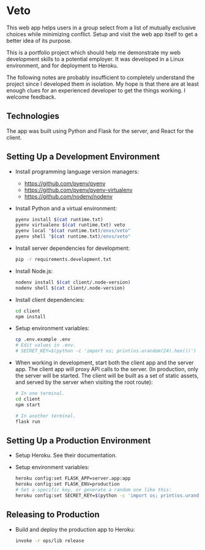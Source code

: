 # Veto

This web app helps users in a group select from a list of mutually exclusive
choices while minimizing conflict. Setup and visit the web app itself to get a
better idea of its purpose.

This is a portfolio project which should help me demonstrate my web development
skills to a potential employer. It was developed in a Linux environment, and
for deployment to Heroku.

The following notes are probably insufficient to completely understand the
project since I developed them in isolation. My hope is that there are at least
enough clues for an experienced developer to get the things working. I welcome
feedback.

## Technologies

The app was built using Python and Flask for the server, and React for the
client.

## Setting Up a Development Environment

- Install programming language version managers:

  - https://github.com/pyenv/pyenv
  - https://github.com/pyenv/pyenv-virtualenv
  - https://github.com/nodenv/nodenv

- Install Python and a virtual environment:

  ```sh
  pyenv install $(cat runtime.txt)
  pyenv virtualenv $(cat runtime.txt) veto
  pyenv local "$(cat runtime.txt)/envs/veto"
  pyenv shell "$(cat runtime.txt)/envs/veto"
  ```

- Install server dependencies for development:

  ```sh
  pip -r requirements.development.txt
  ```

- Install Node.js:

  ```sh
  nodenv install $(cat client/.node-version)
  nodenv shell $(cat client/.node-version)
  ```

- Install client dependencies:

  ```sh
  cd client
  npm install
  ```

- Setup environment variables:

  ```sh
  cp .env.example .env
  # Edit values in .env.
  # SECRET_KEY=$(python -c 'import os; print(os.urandom(24).hex())')
  ```

- When working in development, start both the client app and the server app.
  The client app will proxy API calls to the server. (In production, only the
  server will be started. The client will be built as a set of static assets,
  and served by the server when visiting the root route):

  ```sh
  # In one terminal.
  cd client
  npm start

  # In another terminal.
  flask run
  ```

## Setting Up a Production Environment

- Setup Heroku. See their documentation.

- Setup environment variables:

  ```sh
  heroku config:set FLASK_APP=server.app:app
  heroku config:set FLASK_ENV=production
  # Set a specific key, or generate a random one like this:
  heroku config:set SECRET_KEY=$(python -c 'import os; print(os.urandom(24).hex())')
  ```

## Releasing to Production

- Build and deploy the production app to Heroku:

  ```sh
  invoke -r ops/lib release
  ```
